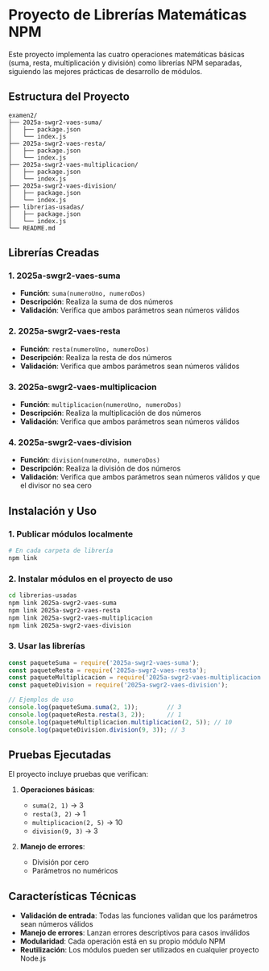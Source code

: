 # Proyecto de Librerías Matemáticas NPM

Este proyecto implementa las cuatro operaciones matemáticas básicas (suma, resta, multiplicación y división) como librerías NPM separadas, siguiendo las mejores prácticas de desarrollo de módulos.

## Estructura del Proyecto

```
examen2/
├── 2025a-swgr2-vaes-suma/
│   ├── package.json
│   └── index.js
├── 2025a-swgr2-vaes-resta/
│   ├── package.json
│   └── index.js
├── 2025a-swgr2-vaes-multiplicacion/
│   ├── package.json
│   └── index.js
├── 2025a-swgr2-vaes-division/
│   ├── package.json
│   └── index.js
├── librerias-usadas/
│   ├── package.json
│   └── index.js
└── README.md
```

## Librerías Creadas

### 1. 2025a-swgr2-vaes-suma
- **Función**: `suma(numeroUno, numeroDos)`
- **Descripción**: Realiza la suma de dos números
- **Validación**: Verifica que ambos parámetros sean números válidos

### 2. 2025a-swgr2-vaes-resta
- **Función**: `resta(numeroUno, numeroDos)`
- **Descripción**: Realiza la resta de dos números
- **Validación**: Verifica que ambos parámetros sean números válidos

### 3. 2025a-swgr2-vaes-multiplicacion
- **Función**: `multiplicacion(numeroUno, numeroDos)`
- **Descripción**: Realiza la multiplicación de dos números
- **Validación**: Verifica que ambos parámetros sean números válidos

### 4. 2025a-swgr2-vaes-division
- **Función**: `division(numeroUno, numeroDos)`
- **Descripción**: Realiza la división de dos números
- **Validación**: Verifica que ambos parámetros sean números válidos y que el divisor no sea cero

## Instalación y Uso

### 1. Publicar módulos localmente
```bash
# En cada carpeta de librería
npm link
```

### 2. Instalar módulos en el proyecto de uso
```bash
cd librerias-usadas
npm link 2025a-swgr2-vaes-suma
npm link 2025a-swgr2-vaes-resta
npm link 2025a-swgr2-vaes-multiplicacion
npm link 2025a-swgr2-vaes-division
```

### 3. Usar las librerías
```javascript
const paqueteSuma = require('2025a-swgr2-vaes-suma');
const paqueteResta = require('2025a-swgr2-vaes-resta');
const paqueteMultiplicacion = require('2025a-swgr2-vaes-multiplicacion');
const paqueteDivision = require('2025a-swgr2-vaes-division');

// Ejemplos de uso
console.log(paqueteSuma.suma(2, 1));        // 3
console.log(paqueteResta.resta(3, 2));      // 1
console.log(paqueteMultiplicacion.multiplicacion(2, 5)); // 10
console.log(paqueteDivision.division(9, 3)); // 3
```

## Pruebas Ejecutadas

El proyecto incluye pruebas que verifican:

1. **Operaciones básicas**:
   - `suma(2, 1)` → 3
   - `resta(3, 2)` → 1
   - `multiplicacion(2, 5)` → 10
   - `division(9, 3)` → 3

2. **Manejo de errores**:
   - División por cero
   - Parámetros no numéricos

## Características Técnicas

- **Validación de entrada**: Todas las funciones validan que los parámetros sean números válidos
- **Manejo de errores**: Lanzan errores descriptivos para casos inválidos
- **Modularidad**: Cada operación está en su propio módulo NPM
- **Reutilización**: Los módulos pueden ser utilizados en cualquier proyecto Node.js


